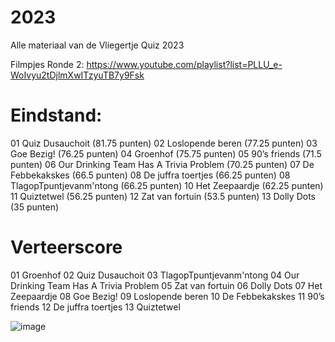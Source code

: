 # 2023
Alle materiaal van de Vliegertje Quiz 2023

Filmpjes Ronde 2:
https://www.youtube.com/playlist?list=PLLU_e-WoIvyu2tDjlmXwITzyuTB7y9Fsk


# Eindstand:

01 Quiz Dusauchoit (81.75 punten)
02 Loslopende beren (77.25 punten)
03 Goe Bezig! (76.25 punten)
04 Groenhof (75.75 punten)
05 90’s friends (71.5 punten)
06 Our Drinking Team Has A Trivia Problem (70.25 punten)
07 De Febbekakskes (66.5 punten)
08 De juffra toertjes  (66.25 punten)
08 TlagopTpuntjevanm'ntong (66.25 punten)
10 Het Zeepaardje (62.25 punten)
11 Quiztetwel (56.25 punten)
12 Zat van fortuin (53.5 punten)
13 Dolly Dots (35 punten)

# Verteerscore

01 Groenhof
02 Quiz Dusauchoit
03 TlagopTpuntjevanm'ntong
04 Our Drinking Team Has A Trivia Problem
05 Zat van fortuin
06 Dolly Dots
07 Het Zeepaardje
08 Goe Bezig!
09 Loslopende beren
10 De Febbekakskes
11 90’s friends
12 De juffra toertjes 
13 Quiztetwel


![image](https://user-images.githubusercontent.com/83135715/218261250-b0220d79-0769-4c5d-867c-bcc7edbaeff7.png)
